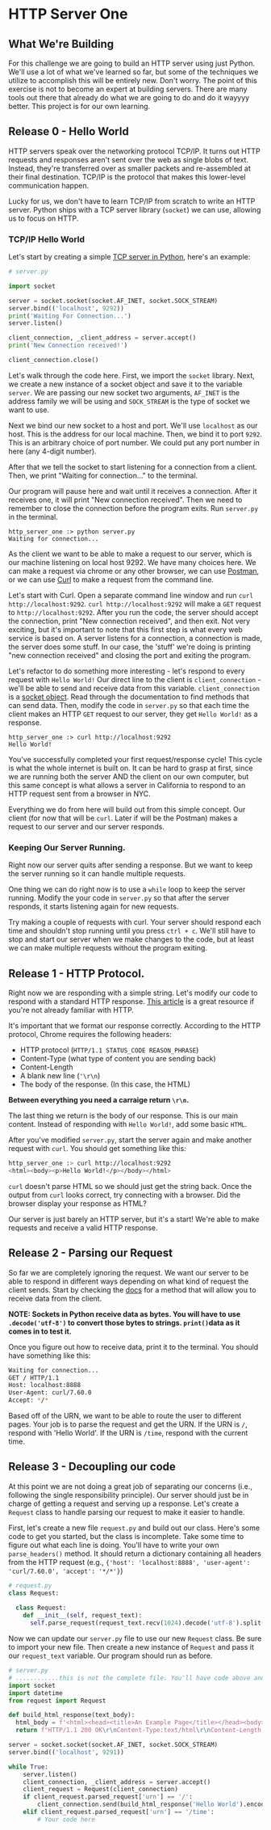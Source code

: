 # HTTP Server One

## What We're Building

For this challenge we are going to build an HTTP server using just Python. We'll use a lot of what we've learned so far, but some of the techniques we utilize to accomplish this will be entirely new. Don't worry. The point of this exercise is not to become an expert at building servers. There are many tools out there that already do what we are going to do and do it wayyyy better. This project is for our own learning. 

## Release 0 - Hello World

HTTP servers speak over the networking protocol TCP/IP. It turns out HTTP requests and responses aren't sent over the web as single blobs of text. Instead, they're transferred over as smaller packets and re-assembled at their final destination. TCP/IP is the protocol that makes this lower-level communication happen.

Lucky for us, we don't have to learn TCP/IP from scratch to write an HTTP server. Python ships with a TCP server library (`socket`) we can use, allowing us to focus on HTTP.

### TCP/IP Hello World

Let's start by creating a simple [TCP server in Python](https://docs.python.org/2/library/socket.html#socket.AF_INET), here's an example:

```Python
# server.py

import socket

server = socket.socket(socket.AF_INET, socket.SOCK_STREAM)
server.bind(('localhost', 9292))
print('Waiting For Connection...')
server.listen()

client_connection, _client_address = server.accept()
print('New Connection received!')

client_connection.close()
```

Let's walk through the code here. First, we import the `socket` library. Next, we create a new instance of a socket object and save it to the variable `server`. We are passing our new socket two arguments, `AF_INET` is the address family we will be using and `SOCK_STREAM` is the type of socket we want to use. 

Next we bind our new socket to a host and port. We'll use `localhost` as our host. This is the address for our local machine. Then, we bind it to port `9292`. This is an arbitrary choice of port number. We could put any port number in here (any 4-digit number). 

After that we tell the socket to start listening for a connection from a client. Then, we print "Waiting for connection..." to the terminal. 

Our program will pause here and wait until it receives a connection. After it receives one, it will print "New connection received". Then we need to remember to close the connection before the program exits. Run `server.py` in the terminal. 

```
http_server_one :> python server.py
Waiting for connection...

```
As the client we want to be able to make a request to our server, which is our machine listening on local host 9292. We have many choices here. We can make a request via chrome or any other browser, we can use [Postman](https://www.getpostman.com), or we can use [Curl](https://curl.haxx.se/) to make a request from the command line.

Let's start with Curl. Open a separate command line window and run `curl http://localhost:9292`. `curl http://localhost:9292` will make a `GET` request to `http://localhost:9292`. After you run the code, the server should accept the connection, print "New connection received", and then exit. Not very exciting, but it's important to note that this first step is what every web service is based on. A server listens for a connection, a connection is made, the server does some stuff. In our case, the 'stuff' we're doing is printing "new connection received" and closing the port and exiting the program.

Let's refactor to do something more interesting - let's respond to every request with `Hello World!` Our direct line to the client is `client_connection` - we'll be able to send and receive data from this variable. `client_connection` is a [socket object](https://docs.python.org/3/library/socket.html). Read through the documentation to find methods that can send data. Then, modify the code in `server.py` so that each time the client makes an HTTP `GET` request to our server, they get `Hello World!` as a response. 

```
http_server_one :> curl http://localhost:9292
Hello World!
``` 

You've successfully completed your first request/response cycle! This cycle is what the whole internet is built on. It can be hard to grasp at first, since we are running both the server AND the client on our own computer, but this same concept is what allows a server in California to respond to an HTTP request sent from a browser in NYC. 

Everything we do from here will build out from this simple concept. Our client (for now that will be `curl`. Later if will be the Postman) makes a request to our server and our server responds. 

### Keeping Our Server Running. 
Right now our server quits after sending a response. But we want to keep the server running so it can handle multiple requests. 

One thing we can do right now is to use a `while` loop to keep the server running. Modify the your code in `server.py` so that after the server responds, it starts listening again for new requests. 

Try making a couple of requests with curl. Your server should respond each time and shouldn't stop running until you press `ctrl + c`. We'll still have to stop and start our server when we make changes to the code, but at least we can make multiple requests without the program exiting.

## Release 1 - HTTP Protocol. 
Right now we are responding with a simple string. Let's modify our code to respond with a standard HTTP response. [This article](https://code.tutsplus.com/tutorials/http-the-protocol-every-web-developer-must-know-part-1--net-31177) is a great resource if you're not already familiar with HTTP. 

It's important that we format our response correctly. According to the HTTP protocol, Chrome requires the following headers:
* HTTP protocol (`HTTP/1.1 STATUS_CODE REASON_PHRASE`)
* Content-Type (what type of content you are sending back)
* Content-Length 
* A blank new line (`'\r\n`)
* The body of the response. (In this case, the HTML)

**Between everything you need a carraige return `\r\n`.**

The last thing we return is the body of our response. This is our main content. Instead of responding with `Hello World!`, add some basic `HTML`. 

After you've modified `server.py`, start the server again and make another request with `curl`. You should get something like this: 

```bash
http_server_one :> curl http://localhost:9292
<html><body><p>Hello World!</p></body></html>
```

`curl` doesn't parse HTML so we should just get the string back. Once the output from `curl` looks correct, try connecting with a browser. Did the browser display your response as HTML?

Our server is just barely an HTTP server, but it's a start! We're able to make requests and receive a valid HTTP response.

## Release 2 - Parsing our Request
So far we are completely ignoring the request. We want our server to be able to respond in different ways depending on what kind of request the client sends. Start by checking the [docs](https://docs.python.org/3/library/socket.html) for a method that will allow you to receive data from the client. 

**NOTE: 
Sockets in Python receive data as bytes. You will have to use `.decode('utf-8')` to convert those bytes to strings. `print()`data as it comes in to test it.**

Once you figure out how to receive data, print it to the terminal. You should have something like this:  

```bash
Waiting for connection...
GET / HTTP/1.1
Host: localhost:8888
User-Agent: curl/7.60.0
Accept: */*
```

Based off of the URN, we want to be able to route the user to different pages. Your job is to parse the request and get the URN. If the URN is `/`, respond with 'Hello World'. If the URN is `/time`, respond with the current time. 

## Release 3 - Decoupling our code
At this point we are not doing a great job of separating our concerns (i.e., following the single responsibility principle). Our server should just be in charge of getting a request and serving up a response. Let's create a `Request` class to handle parsing our request to make it easier to handle. 

First, let's create a new file `request.py` and build out our class. Here's some code to get you started, but the class is incomplete. Take some time to figure out what each line is doing. You'll have to write your own `parse_headers()` method. It should return a dictionary containing all headers from the HTTP request (e.g., `{'host': 'localhost:8888', 'user-agent': 'curl/7.60.0', 'accept': '*/*'}`)

```Python 
# request.py 
class Request: 
  
  class Request:
    def __init__(self, request_text):
      self.parse_request(request_text.recv(1024).decode('utf-8').split('\r\n'))

```

Now we can update our `server.py` file to use our new `Request` class. Be sure to import your new file. Then create a new instance of `Request` and pass it our `request_text` variable. Our program should run as before. 


```Python
# server.py 
# ............this is not the complete file. You'll have code above and below what is shown here. 
import socket
import datetime
from request import Request

def build_html_response(text_body):
  html_body = f'<html><head><title>An Example Page</title></head><body>{text_body}</body></html>'
  return f"HTTP/1.1 200 OK\r\nContent-Type:text/html\r\nContent-Length:{len(html_body)}\r\n\r\n{html_body}"

server = socket.socket(socket.AF_INET, socket.SOCK_STREAM)
server.bind(('localhost', 9291))

while True:
    server.listen()
    client_connection, _client_address = server.accept()
    client_request = Request(client_connection)
    if client_request.parsed_request['urn'] == '/':
        client_connection.send(build_html_response('Hello World').encode())
    elif client_request.parsed_request['urn'] == '/time':
        # Your code here
```
